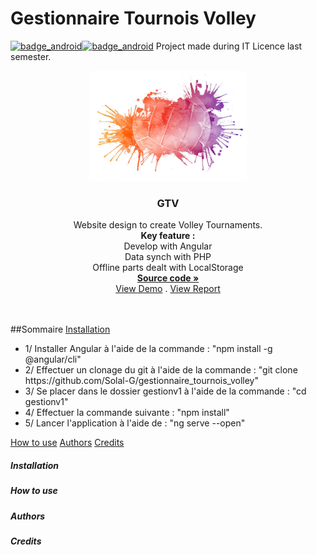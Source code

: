 # Gestionnaire Tournois Volley
[![badge_android](https://img.shields.io/badge/made%20with-angular-red)](https://angular.io/)[![badge_android](https://img.shields.io/badge/Ter%20Licence%203-Universit%C3%A9%20de%20Montpellier-ff69b4)](https://sciences.edu.umontpellier.fr/)
Project made during IT Licence last semester.

<p align="center">
    <img src="https://github.com/Solal-G/gestionnaire_tournois_volley/blob/main/gestionv1/v.png" alt="Logo" width="50%">
    <h3 align="center">GTV</h3>
    <p align="center">
        Website design to create Volley Tournaments.
        <br />
    <b>Key feature :</b>
        <br />
        Develop with Angular
        <br />
        Data synch with PHP
        <br />
        Offline parts dealt with LocalStorage 
        <br />
            <a href="https://github.com/Solal-G/gestionnaire_tournois_volley/tree/main/gestionv1">
                <strong>Source code »</strong>
            </a>
        <br />
        <a href="https://www.youtube.com/watch?v=hvV7_gX8ZkY">View Demo</a>
        .
        <a href="https://github.com/Solal-G/gestionnaire_tournois_volley/blob/main/Rapport_Gestion_de_Tournois.pdf">View Report</a>
    </p>
</p>
<br />
<br />
##Sommaire
<a href="#install">Installation</a>
 <ul>
    <li>1/ Installer Angular à l'aide de la commande : "npm install -g @angular/cli"</li>
    <li>2/ Effectuer un clonage du git à l'aide de la commande : "git clone https://github.com/Solal-G/gestionnaire_tournois_volley"</li>
    <li>3/ Se placer dans le dossier gestionv1 à l'aide de la commande : "cd gestionv1"</li>
    <li>4/ Effectuer la commande suivante : "npm install"</li>
    <li>5/ Lancer l'application à l'aide de : "ng serve --open"</li>
</ul> 

<a href="#htu">How to use</a>
<a href="#authors">Authors</a>
<a href="#credits">Credits</a>

<h5><a id="install"></a>Installation</h5>
<h5><a id="htu"></a>How to use</h5>
<h5><a id="authors"></a>Authors</h5>
<h5><a id="credits"></a>Credits</h5>
